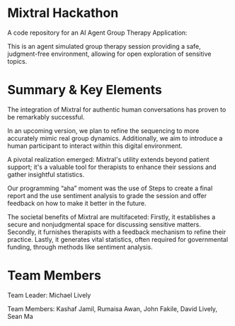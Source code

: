 # Mixtral Hackathon
A code repository for an AI Agent Group Therapy Application: 

This is an agent simulated group therapy session providing  a safe, judgment-free environment, allowing for open exploration of sensitive topics.

# Summary & Key Elements

The integration of Mixtral for authentic human conversations has proven to be remarkably successful.

In an upcoming version, we plan to refine the sequencing to more accurately mimic real group dynamics. Additionally, we aim to introduce a human participant to interact within this digital environment.

A pivotal realization emerged: Mixtral's utility extends beyond patient support; it's a valuable tool for therapists to enhance their sessions and gather insightful statistics.

Our programming “aha” moment was the use of Steps to create a final report and the use sentiment analysis to grade the session and offer feedback on how to make it better in the future.

The societal benefits of Mixtral are multifaceted: Firstly, it establishes a secure and nonjudgmental space for discussing sensitive matters. Secondly, it furnishes therapists with a feedback mechanism to refine their practice. Lastly, it generates vital statistics, often required for governmental funding, through methods like sentiment analysis.

# Team Members

Team Leader: Michael Lively

Team Members:  Kashaf Jamil, Rumaisa Awan, John Fakile, David Lively, Sean Ma








